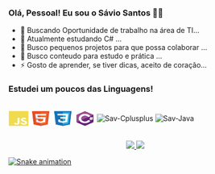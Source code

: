 ### Olá, Pessoal! Eu sou o Sávio Santos 🐱‍👤


- 🔭 Buscando Oportunidade de trabalho na área de TI... 
- 🌱 Atualmente estudando C# ...
- 👯 Busco pequenos projetos para que possa colaborar ...
- 🤔 Busco conteudo para estudo e prática ...
- ⚡ Gosto de aprender, se tiver dicas, aceito de coração...

### Estudei um poucos das Linguagens!
<div style="display: inline_block"><br>
  <img align="center" alt="Sav-Js" height="30" width="40" src="https://raw.githubusercontent.com/devicons/devicon/master/icons/javascript/javascript-plain.svg">
  <img align="center" alt="Sav-HTML" height="30" width="40" src="https://raw.githubusercontent.com/devicons/devicon/master/icons/html5/html5-original.svg">
  <img align="center" alt="Sav-CSS" height="30" width="40" src="https://raw.githubusercontent.com/devicons/devicon/master/icons/css3/css3-original.svg">
  <img align="center" alt="Sav-Csharp" height="30" width="40" src="https://raw.githubusercontent.com/devicons/devicon/master/icons/csharp/csharp-original.svg">
  <img align="center" alt="Sav-Cplusplus" height="30" width="40" src="https://cdn.jsdelivr.net/gh/devicons/devicon/icons/cplusplus/cplusplus-original.svg" />
  <img align="center" alt="Sav-Java" height="30" width="40" src="https://cdn.jsdelivr.net/gh/devicons/devicon/icons/java/java-original.svg" />
  </div>

##

<div align="center">
  <a href="https://github.com/rafaballerini">
  <img height="180em" src="https://github-readme-stats.vercel.app/api?username=saviops10&show_icons=true&theme=dark&include_all_commits=true&count_private=true"/>
  <img height="180em" src="https://github-readme-stats.vercel.app/api/top-langs/?username=saviops10&layout=compact&langs_count=7&theme=dark"/>
</div>

![Snake animation](https://github.com/saviops10/saviops10/blob/output/github-contribution-grid-snake.svg)
